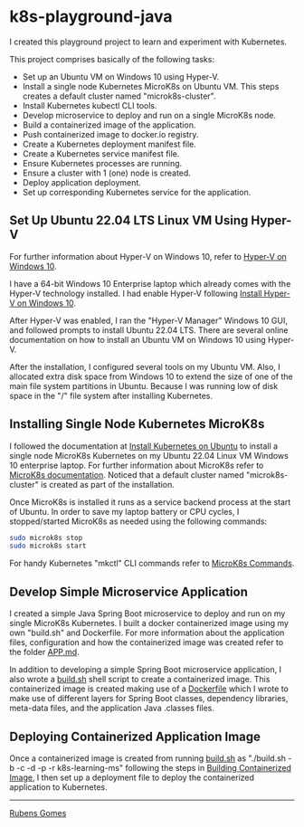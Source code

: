 # k8s-playground-java

I created this playground project to learn and experiment with Kubernetes.

This project comprises basically of the following tasks:

- Set up an Ubuntu VM on Windows 10 using Hyper-V.
- Install a single node Kubernetes MicroK8s on Ubuntu VM. This steps creates a
  default cluster named "microk8s-cluster".
- Install Kubernetes kubectl CLI tools.
- Develop microservice to deploy and run on a single MicroK8s node.
- Build a containerized image of the application.
- Push containerized image to docker.io registry.
- Create a Kubernetes deployment manifest file.
- Create a Kubernetes service manifest file.
- Ensure Kubernetes processes are running.
- Ensure a cluster with 1 (one) node is created.
- Deploy application deployment.
- Set up corresponding Kubernetes service for the application.

## Set Up Ubuntu 22.04 LTS Linux VM Using Hyper-V

For further information about Hyper-V on Windows 10, refer to
[Hyper-V on Windows 10](https://learn.microsoft.com/en-us/virtualization/hyper-v-on-windows/?source=recommendations).

I have a 64-bit Windows 10 Enterprise laptop which already comes with the Hyper-V 
technology installed.  I had enable Hyper-V following [Install Hyper-V on Windows 10](https://learn.microsoft.com/en-us/virtualization/hyper-v-on-windows/quick-start/enable-hyper-v).

After Hyper-V was enabled, I ran the "Hyper-V Manager" Windows 10 GUI, and
followed prompts to install Ubuntu 22.04 LTS.  There are several online
documentation on how to install an Ubuntu VM on Windows 10 using Hyper-V.

After the installation, I configured several tools on my Ubuntu VM.  Also, I 
allocated extra disk space from Windows 10 to extend the size of one of the
main file system partitions in Ubuntu.  Because I was running low of disk space
in the "/" file system after installing Kubernetes.

## Installing Single Node Kubernetes MicroK8s

I followed the documentation at
[Install Kubernetes on Ubuntu](https://ubuntu.com/kubernetes/install)
to install a single node MicroK8s Kubernetes on my Ubuntu 22.04 Linux VM 
Windows 10 enterprise laptop. For further information about MicroK8s refer to 
[MicroK8s documentation](https://microk8s.io/docs?_ga=2.10857782.324099204.1668363292-1340609638.1668067881).  Noticed that a
default cluster named "microk8s-cluster" is created as part of the installation.

Once MicroK8s is installed it runs as a service backend process at the start of
Ubuntu.  In order to save my laptop battery or CPU cycles, I stopped/started 
MicroK8s as needed using the following commands:

```bash
sudo microk8s stop
sudo microk8s start
```

For handy Kubernetes "mkctl" CLI commands refer to [MicroK8s Commands](./k8s/README.md).

## Develop Simple Microservice Application

I created a simple Java Spring Boot microservice to deploy and run on my single
MicroK8s Kubernetes.   I built a docker containerized image using my own 
"build.sh" and Dockerfile.  For more information about the application files,
configuration and how the containerized image was created refer to the folder
[APP.md](./APP.md).

In addition to developing a simple Spring Boot microservice application, I also
wrote a [build.sh](./docker/build.sh) shell script to create a containerized
image.  This containerized image is created making use of a 
[Dockerfile](./docker/ctx/Dockerfile) which I wrote to make use of different
layers for Spring Boot classes, dependency libraries, meta-data files, and the
application Java .classes files.

## Deploying Containerized Application Image

Once a containerized image is created from running [build.sh](./docker/build.sh)
as "./build.sh -b -c -d -p -r k8s-learning-ms" following the steps in 
[Building Containerized Image](./docker/README.md), I then set up a deployment
file to deploy the containerized application to Kubernetes.



---
[Rubens Gomes](https://rubensgomes.com/)
